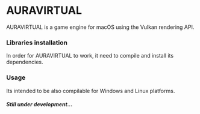 # AURAVIRTUAL

AURAVIRTUAL is a game engine for macOS using the Vulkan rendering API. 

### Libraries installation

In order for AURAVIRTUAL to work, it need to compile and install its dependencies. 


### Usage

Its intended to be also compilable for Windows and Linux platforms. 

 
##### Still under development...
